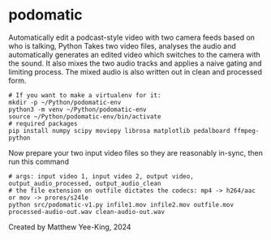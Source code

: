 # podomatic
Automatically edit a podcast-style video with two camera feeds based on who is talking, Python 
Takes two video files, analyses the audio and automatically generates an edited video which switches to the camera with the sound. It also mixes the two audio tracks and applies a naive gating and limiting process. The mixed audio is also written out in clean and processed form. 

```
# If you want to make a virtualenv for it: 
mkdir -p ~/Python/podomatic-env
python3 -m venv ~/Python/podomatic-env
source ~/Python/podomatic-env/bin/activate
# required packages
pip install numpy scipy moviepy librosa matplotlib pedalboard ffmpeg-python 
```

Now prepare your two input video files so they are reasonably in-sync, then run this command 

```
# args: input video 1, input video 2, output video, output_audio_processed, output_audio_clean
# the file extension on outfile dictates the codecs: mp4 -> h264/aac or mov -> prores/s24le
python src/podomatic-v1.py infile1.mov infile2.mov outfile.mov processed-audio-out.wav clean-audio-out.wav
```

Created by Matthew Yee-King, 2024
 


